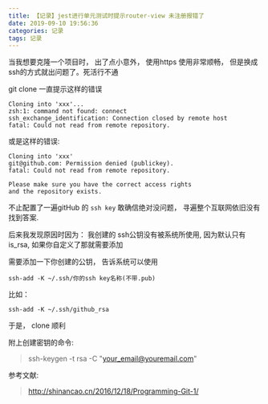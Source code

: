 ```yaml
---
title: 【记录】jest进行单元测试时提示router-view 未注册报错了
date: 2019-09-10 19:56:36
categories: 记录
tags: 记录
---
```




当我想要克隆一个项目时， 出了点小意外， 使用https 使用非常顺畅， 但是换成 ssh的方式就出问题了。死活行不通

git clone  一直提示这样的错误
```
Cloning into 'xxx'...
zsh:1: command not found: connect
ssh_exchange_identification: Connection closed by remote host
fatal: Could not read from remote repository.
```

或是这样的错误:
```
Cloning into 'xxx'
git@github.com: Permission denied (publickey).
fatal: Could not read from remote repository.

Please make sure you have the correct access rights
and the repository exists.
```



不止配置了一遍gitHub 的 `ssh key` 敢确信绝对没问题， 寻遍整个互联网依旧没有找到答案.




后来我发现原因时因为： 我创建的 ssh公钥没有被系统所使用, 因为默认只有is_rsa, 如果你自定义了那就需要添加

需要添加一下你创建的公钥， 告诉系统可以使用

```
ssh-add -K ~/.ssh/你的ssh key名称(不带.pub)
```

比如：
```
ssh-add -K ~/.ssh/github_rsa
```


于是， clone 顺利


附上创建密钥的命令:
> ssh-keygen -t rsa -C "your_email@youremail.com"




参考文献:
> http://shinancao.cn/2016/12/18/Programming-Git-1/









